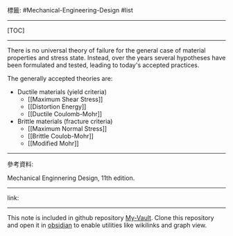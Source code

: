標籤: #Mechanical-Engineering-Design #list 

---

[TOC]

---

There is no universal theory of failure for the general case of material properties and stress state. Instead, over the years several hypotheses have been formulated and tested, leading to today's accepted practices.

The generally accepted theories are:

- Ductile materials (yield criteria)
	- [[Maximum Shear Stress]]
	- [[Distortion Energy]]
	- [[Ductile Coulomb-Mohr]]
- Brittle materials (fracture criteria)
	- [[Maximum Normal Stress]]
	- [[Brittle Coulob-Mohr]]
	- [[Modified Mohr]]

---

參考資料:

Mechanical Enginnering Design, 11th edition.

---

link:


---

This note is included in github repository [My-Vault](https://github.com/LittleD3092/My-Vault.git). Clone this repository and open it in [obsidian](https://obsidian.md/) to enable utilities like wikilinks and graph view.